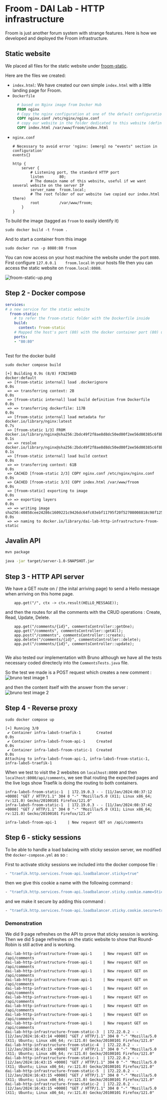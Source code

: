# Froom - DAI Lab - HTTP infrastructure

Froom is just another forum system with strange features. Here is how we developed and deployed the Froom infrastructure.

## Static website
We placed all files for the static website under [froom-static](froom-static/).

Here are the files we created:
- `index.html`: We have created our own simple `index.html` with a little landing page for Froom.
- `Dockerfile`
  ```dockerfile
	# based on Nginx image from Docker Hub
	FROM nginx 
	# Copy the nginx configuration at one of the default configuration place
	COPY nginx.conf /etc/nginx/nginx.conf 
	# copy our website in the folder dedicated to this website (defined in nginx.conf)
	COPY index.html /var/www/froom/index.html 
  ```
- `nginx.conf`
	```nginx 
	# Necessary to avoid error 'nginx: [emerg] no "events" section in configuration'
	events{}	

	http {
		server {
			# Listening port, the standard HTTP port
			listen       80;
			# The domain name of this website, useful if we want several website on the server IP
			server_name  froom.local;
			# The root folder of our website (we copied our index.html there)
			root         /var/www/froom;
		}
	}
	```

To build the image (tagged as `froom` to easily identify it)
```
sudo docker build -t froom .
```
And to start a container from this image
```
sudo docker run -p 8080:80 froom
```

You can now access on your host machine the website under the port `8080`. First configure `127.0.0.1	 froom.local` in your hosts file then you can access the static website on `froom.local:8080`.

![froom-static-up.png](imgs/froom-static-up.png)

## Step 2 - Docker compose 

```yml
services:
# a new service for the static website
  froom-static:
    # to refer the froom-static folder with the Dockerfile inside
    build: 
      context: froom-static
    # Mapped the host's port (80) with the docker container port (80) used by nginx
    ports:
    - "80:80"
    
```

Test for the docker build

```
sudo docker compose build
```
```
[+] Building 0.9s (8/8) FINISHED                                                                                                                                                  docker:default
 => [froom-static internal] load .dockerignore                                                                                                                                              0.0s
 => => transferring context: 2B                                                                                                                                                             0.0s
 => [froom-static internal] load build definition from Dockerfile                                                                                                                           0.0s
 => => transferring dockerfile: 117B                                                                                                                                                        0.0s
 => [froom-static internal] load metadata for docker.io/library/nginx:latest                                                                                                                0.7s
 => [froom-static 1/3] FROM docker.io/library/nginx@sha256:2bdc49f2f8ae8d8dc50ed00f2ee56d00385c6f8bc8a8b320d0a294d9e3b49026                                                                 0.1s
 => => resolve docker.io/library/nginx@sha256:2bdc49f2f8ae8d8dc50ed00f2ee56d00385c6f8bc8a8b320d0a294d9e3b49026                                                                              0.1s
 => [froom-static internal] load build context                                                                                                                                              0.0s
 => => transferring context: 61B                                                                                                                                                            0.0s
 => CACHED [froom-static 2/3] COPY nginx.conf /etc/nginx/nginx.conf                                                                                                                         0.0s
 => CACHED [froom-static 3/3] COPY index.html /var/www/froom                                                                                                                                0.0s
 => [froom-static] exporting to image                                                                                                                                                       0.0s
 => => exporting layers                                                                                                                                                                     0.0s
 => => writing image sha256:40858cee24286c1609221c9426dc64fc03ebf11795f20f52708008818c98f125                                                                                                0.0s
 => => naming to docker.io/library/dai-lab-http-infrastructure-froom-static 
```

## Javalin API

```sh
mvn package
```

```sh
java -jar target/server-1.0-SNAPSHOT.jar
```

## Step 3 - HTTP API server

We have a GET route on / (the inital arriving page) to send a Hello message when arriving on this home page.
```
	app.get("/", ctx -> ctx.result(HELLO_MESSAGE));

```
and then the routes for all the comments with the CRUD operations : Create, Read, Update, Delete.

```
	app.get("/comments/{id}", commentsController::getOne);
	app.get("/comments", commentsController::getAll);
	app.post("/comments", commentsController::create);
	app.delete("/comments/{id}", commentsController::delete);
	app.put("/comments/{id}", commentsController::update);
	
```

We also tested our implementation with Bruno although we have all the tests necessary coded directecly into the `CommentsTests.java` file.

So the test we made is a POST request which creates a new comment :
![bruno test image 1](/imgs/bruno1.png)

and then the content itself with the answer from the server :
![bruno test image 2](/imgs/bruno2.png)

## Step 4 - Reverse proxy
```
sudo docker compose up
```

```
[+] Running 3/0
 ✔ Container infra-labo5-traefik-1       Created                                                                                                                                   0.0s 
 ✔ Container infra-labo5-froom-api-1     Created                                                                                                                                   0.0s 
 ✔ Container infra-labo5-froom-static-1  Created                                                                                                                                   0.0s 
Attaching to infra-labo5-froom-api-1, infra-labo5-froom-static-1, infra-labo5-traefik-1
```

When we test to visit the 2 websites on `localhost:8000` and then `localhost:8000/api/comments`, we see that routing the expected pages and the live logs show Traefik is doing the routing to both containers.

```
infra-labo5-froom-static-1  | 172.19.0.3 - - [11/Jan/2024:08:37:12 +0000] "GET / HTTP/1.1" 304 0 "-" "Mozilla/5.0 (X11; Linux x86_64; rv:121.0) Gecko/20100101 Firefox/121.0"
infra-labo5-froom-static-1  | 172.19.0.3 - - [11/Jan/2024:08:37:42 +0000] "GET / HTTP/1.1" 304 0 "-" "Mozilla/5.0 (X11; Linux x86_64; rv:121.0) Gecko/20100101 Firefox/121.0"

infra-labo5-froom-api-1     | New request GET on /api/comments
```

## Step 6 - sticky sessions

To be able to handle a load balacing with sticky session server, we modified the `docker-compose.yml` as so :

First to activate sticky sessions we included into the docker compose file :

```dockerfile
- "traefik.http.services.froom-api.loadbalancer.sticky=true"
```

then we give this cookie a name with the following command :

```dockerfile
- "traefik.http.services.froom-api.loadbalancer.sticky.cookie.name=StickyCookie"
```

and we make it secure by adding this command :

```dockerfile
- "traefik.http.services.froom-api.loadbalancer.sticky.cookie.secure=true"
```

### Demonstration

We did 9 page refreshes on the API to prove that sticky session is working.
Then we did 5 page refreshes on the static website to show that Round-Robin is still active and is working.

```
dai-lab-http-infrastructure-froom-api-1     | New request GET on /api/comments
dai-lab-http-infrastructure-froom-api-1     | New request GET on /api/comments
dai-lab-http-infrastructure-froom-api-1     | New request GET on /api/comments
dai-lab-http-infrastructure-froom-api-1     | New request GET on /api/comments
dai-lab-http-infrastructure-froom-api-1     | New request GET on /api/comments
dai-lab-http-infrastructure-froom-api-1     | New request GET on /api/comments
dai-lab-http-infrastructure-froom-api-1     | New request GET on /api/comments
dai-lab-http-infrastructure-froom-api-1     | New request GET on /api/comments
dai-lab-http-infrastructure-froom-api-1     | New request GET on /api/comments
dai-lab-http-infrastructure-froom-static-3  | 172.22.0.2 - - [12/Jan/2024:16:43:14 +0000] "GET / HTTP/1.1" 304 0 "-" "Mozilla/5.0 (X11; Ubuntu; Linux x86_64; rv:121.0) Gecko/20100101 Firefox/121.0"
dai-lab-http-infrastructure-froom-static-4  | 172.22.0.2 - - [12/Jan/2024:16:43:15 +0000] "GET / HTTP/1.1" 304 0 "-" "Mozilla/5.0 (X11; Ubuntu; Linux x86_64; rv:121.0) Gecko/20100101 Firefox/121.0"
dai-lab-http-infrastructure-froom-static-1  | 172.22.0.2 - - [12/Jan/2024:16:43:15 +0000] "GET / HTTP/1.1" 304 0 "-" "Mozilla/5.0 (X11; Ubuntu; Linux x86_64; rv:121.0) Gecko/20100101 Firefox/121.0"
dai-lab-http-infrastructure-froom-static-5  | 172.22.0.2 - - [12/Jan/2024:16:43:15 +0000] "GET / HTTP/1.1" 304 0 "-" "Mozilla/5.0 (X11; Ubuntu; Linux x86_64; rv:121.0) Gecko/20100101 Firefox/121.0"
dai-lab-http-infrastructure-froom-static-2  | 172.22.0.2 - - [12/Jan/2024:16:43:15 +0000] "GET / HTTP/1.1" 304 0 "-" "Mozilla/5.0 (X11; Ubuntu; Linux x86_64; rv:121.0) Gecko/20100101 Firefox/121.0"
```